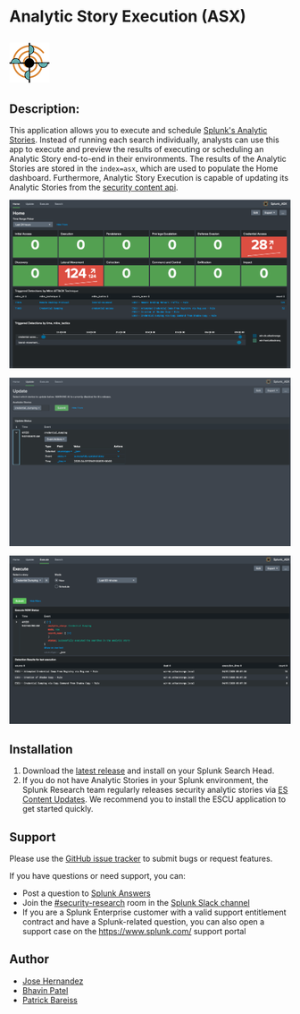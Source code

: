 # Analytic Story Execution (ASX)
![](static/appIconAlt_2x.png)
----

## Description:

This application allows you to execute and schedule [Splunk's Analytic Stories](https://github.com/splunk/security-content). Instead of running each search individually, analysts can use this app to execute and preview the results of executing or scheduling an Analytic Story end-to-end in their environments. The results of the Analytic Stories are stored in the ```index=asx```, which are used to populate the Home dashboard. Furthermore, Analytic Story Execution is capable of updating its Analytic Stories from the [security content api](https://docs.splunkresearch.com/?version=latest).

![Home](pictures/asx_home_dashboard.png)

![Update](pictures/asx_update_dashboard.png)

![Execute](pictures/asx_execute_dashboard.png)


## Installation

1. Download the [latest release](https://github.com/splunk/analytic_story_execution/releases) and install on your Splunk Search Head.
2. If you do not have Analytic Stories in your Splunk environment, the Splunk Research team regularly releases security analytic stories via [ES Content Updates](https://splunkbase.splunk.com/app/3449/). We recommend you to install the ESCU application to get started quickly.


## Support
Please use the [GitHub issue tracker](https://github.com/splunk/analytic_story_execution/issues) to submit bugs or request features.

If you have questions or need support, you can:

* Post a question to [Splunk Answers](http://answers.splunk.com)
* Join the [#security-research](https://splunk-usergroups.slack.com/messages/C1RH09ERM/) room in the [Splunk Slack channel](http://splunk-usergroups.slack.com)
* If you are a Splunk Enterprise customer with a valid support entitlement contract and have a Splunk-related question, you can also open a support case on the https://www.splunk.com/ support portal

## Author
* [Jose Hernandez](https://twitter.com/d1vious)
* [Bhavin Patel](https://twitter.com/hackpsy)
* [Patrick Bareiss](https://twitter.com/bareiss_patrick)

